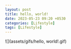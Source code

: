 ```yaml
---
layout: post
title: hello, world!
date: 2023-05-23 09:20 +0530
categories: [Lifestyle]
tags: [Lifestyle]
---
```


![](assets/gifs/hello, world!.gif)
